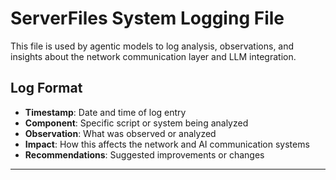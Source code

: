 # ServerFiles System Logging File

This file is used by agentic models to log analysis, observations, and insights about the network communication layer and LLM integration.

## Log Format
- **Timestamp**: Date and time of log entry
- **Component**: Specific script or system being analyzed
- **Observation**: What was observed or analyzed
- **Impact**: How this affects the network and AI communication systems
- **Recommendations**: Suggested improvements or changes

---

<!-- Agentic models: Add your logging entries below this line -->
